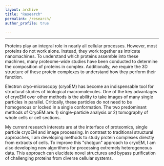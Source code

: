 ```yaml
---
layout: archive
title: "Research"
permalink: /research/
author_profile: true 

---
```


---

Proteins play an integral role in nearly all cellular processes. However, most proteins do not work alone. Instead, they work together as intricate nanomachines. To understand which proteins assemble into these machines, many proteome-wide studies have been conducted to determine the composition of proteins in complex. Additionally, we require the 3D structure of these protein complexes to understand how they perform their function.  


Electron cryo-microscopy (cryoEM) has become an indispensable tool for structural studies of biological macromolecules. One of the key advantages of cryoEM over other methods is the ability to take images of many single particles in parallel. Critically, these particles do not need to be homogenous or locked in a single conformation. The two predominant methods of CryoEM are: 1) single-particle analysis or 2) tomography of whole cells or cell sections.  


My current research interests are at the interface of proteomics, single particle cryoEM and image processing. In contrast to traditional structural approaches, I am developing methods to study protein complexes directly from extracts of cells. To improve this "shotgun" approach to cryoEM, I am also developing new algorithms for processing extremely heterogeneous data. This approach can elucidate novel structures and bypass purification of challenging proteins from diverse cellular systems.  